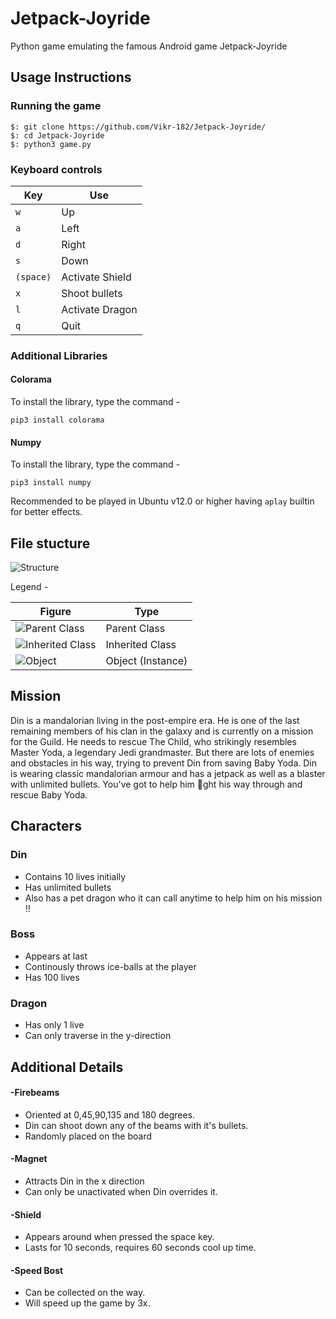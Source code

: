# Jetpack-Joyride
Python game emulating the famous Android game Jetpack-Joyride

## Usage Instructions
### Running the game

 ```
$: git clone https://github.com/Vikr-182/Jetpack-Joyride/
$: cd Jetpack-Joyride
$: python3 game.py
 ````
 
 ### Keyboard controls
 
 | Key | Use | 
 |-----|-----|
 |  `w`  | Up |
 |  `a`  | Left |
 |  `d`  | Right |
 |  `s`  | Down |
 |  `(space)`  | Activate Shield |
 |  `x`  | Shoot bullets |
 |  `l`  | Activate Dragon |
 |  `q`  | Quit |
 

### Additional Libraries

#### Colorama
To install the library, type the command - 

`pip3 install colorama`
#### Numpy
To install the library, type the command - 

`pip3 install numpy`

Recommended to be played in Ubuntu v12.0 or higher having `aplay` builtin for better effects.
 

## File stucture 

![Structure](./images/drawing.jpg)

   Legend - 
   
   
 | Figure | Type| 
 |-----|-----|
 |  ![Parent Class](./images/parent.jpg)  | Parent Class |
 |  ![Inherited Class](./images/inherited.jpg)  | Inherited Class |
 |  ![Object](./images/object.jpg)  | Object (Instance) |
 
 ## Mission
 Din is a mandalorian living in the post-empire era. He is one of the last remaining members of his clan
in the galaxy and is currently on a mission for the Guild. He needs to rescue The Child, who strikingly
resembles Master Yoda, a legendary Jedi grandmaster. But there are lots of enemies and obstacles in
his way, trying to prevent Din from saving Baby Yoda. Din is wearing classic mandalorian armour and
has a jetpack as well as a blaster with unlimited bullets. You've got to help him ght his way through
and rescue Baby Yoda.

 ## Characters 
 
 ### Din 
- Contains 10 lives initially 
- Has unlimited bullets
- Also has a pet dragon who it can call anytime to help him on his mission !! 

### Boss
- Appears at last
- Continously throws ice-balls at the player
- Has 100 lives

### Dragon
- Has only 1 live
- Can only traverse in the y-direction 

## Additional Details

#### -Firebeams
 - Oriented at 0,45,90,135 and 180 degrees.
 - Din can shoot down any of the beams with it's bullets.
 - Randomly placed on the board
 
 #### -Magnet
 - Attracts Din in the x direction
 - Can only be unactivated when Din overrides it.
 
 #### -Shield
 - Appears around when pressed the space key.
 - Lasts for  10 seconds, requires 60 seconds cool up time.
 
 #### -Speed Bost
 - Can be collected on the way.
 - Will speed up the game by 3x.
 
